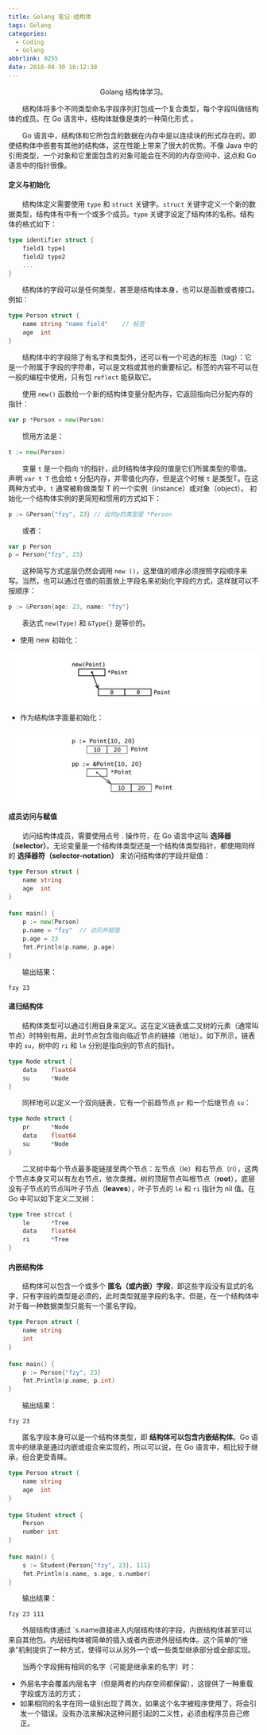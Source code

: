 ```yaml
---
title: Golang 笔记-结构体
tags: Golang
categories:
  - Coding
  - Golang
abbrlink: 9255
date: 2018-08-30 16:12:38
---
```


<center>Golang 结构体学习。</center>



<!--more-->

　　结构体将多个不同类型命名字段序列打包成一个复合类型，每个字段叫做结构体的成员。在 Go 语言中，结构体就像是类的一种简化形式 。

　　Go 语言中，结构体和它所包含的数据在内存中是以连续块的形式存在的，即使结构体中嵌套有其他的结构体，这在性能上带来了很大的优势。不像 Java 中的引用类型，一个对象和它里面包含的对象可能会在不同的内存空间中，这点和 Go 语言中的指针很像。

#### 定义与初始化

　　结构体定义需要使用 `type` 和 `struct` 关键字。`struct` 关键字定义一个新的数据类型，结构体有中有一个或多个成员。`type` 关键字设定了结构体的名称。结构体的格式如下：

```go
type identifier struct {
    field1 type1
    field2 type2
    ...
}
```

　　结构体的字段可以是任何类型，甚至是结构体本身，也可以是函数或者接口。例如：

```go
type Person struct {
	name string "name field"    // 标签
	age  int
}
```

　　结构体中的字段除了有名字和类型外，还可以有一个可选的标签（tag）：它是一个附属于字段的字符串，可以是文档或其他的重要标记。标签的内容不可以在一般的编程中使用，只有包 `reflect` 能获取它。

　　使用 `new()` 函数给一个新的结构体变量分配内存，它返回指向已分配内存的指针：

```go
var p *Person = new(Person)
```

　　惯用方法是：

```go
t := new(Person) 
```

　　变量 `t` 是一个指向 `T`的指针，此时结构体字段的值是它们所属类型的零值。 声明 `var t T` 也会给 `t` 分配内存，并零值化内存，但是这个时候 `t` 是类型T。在这两种方式中，`t` 通常被称做类型 T 的一个实例（instance）或对象（object）。 初始化一个结构体实例的更简短和惯用的方式如下： 

```go
p := &Person{"fzy", 23}	// 此时p的类型是 *Person
```

　　或者：

```go
var p Person
p = Person{"fzy", 23}
```

　　这种简写方式底层仍然会调用 `new ()`，这里值的顺序必须按照字段顺序来写。当然，也可以通过在值的前面放上字段名来初始化字段的方式，这样就可以不按顺序：

```go
p := &Person{age: 23, name: "fzy"}
```

　　表达式 `new(Type)` 和 `&Type{}` 是等价的。 

- 使用 new 初始化：

 ![new](https://github.com/Unknwon/the-way-to-go_ZH_CN/blob/master/eBook/images/10.1_fig10.1-1.jpg?raw=true)

- 作为结构体字面量初始化： 

![](https://github.com/Unknwon/the-way-to-go_ZH_CN/blob/master/eBook/images/10.1_fig10.1-2.jpg?raw=true)

#### 成员访问与赋值

　　访问结构体成员，需要使用点号 . 操作符，在 Go 语言中这叫 **选择器（selector）**。无论变量是一个结构体类型还是一个结构体类型指针，都使用同样的 **选择器符（selector-notation）** 来访问结构体的字段并赋值：

```go
type Person struct {
    name string
    age  int
}

func main() {
    p := new(Person)
    p.name = "fzy"	// 访问并赋值
    p.age = 23
    fmt.Println(p.name, p.age)
}
```

　　输出结果：

```
fzy 23
```

#### 递归结构体

　　结构体类型可以通过引用自身来定义。这在定义链表或二叉树的元素（通常叫节点）时特别有用，此时节点包含指向临近节点的链接（地址）。如下所示，链表中的 `su`，树中的 `ri` 和 `le` 分别是指向别的节点的指针。

```go
type Node struct {
    data    float64
    su      *Node
}
```

　　同样地可以定义一个双向链表，它有一个前趋节点 `pr` 和一个后继节点 `su`：

```go
type Node struct {
    pr      *Node
    data    float64
    su      *Node
}
```

　　二叉树中每个节点最多能链接至两个节点：左节点（le）和右节点（ri），这两个节点本身又可以有左右节点，依次类推。树的顶层节点叫根节点（**root**），底层没有子节点的节点叫叶子节点（**leaves**），叶子节点的 `le` 和 `ri` 指针为 nil 值。在 Go 中可以如下定义二叉树：

```go
type Tree strcut {
    le      *Tree
    data    float64
    ri      *Tree
}
```

#### 内嵌结构体

　　结构体可以包含一个或多个 **匿名（或内嵌）字段**，即这些字段没有显式的名字，只有字段的类型是必须的，此时类型就是字段的名字。但是，在一个结构体中对于每一种数据类型只能有一个匿名字段。

```go
type Person struct {
    name string
    int
}

func main() {
    p := Person{"fzy", 23}
    fmt.Println(p.name, p.int)
}
```

　　输出结果：

```
fzy 23
```

　　匿名字段本身可以是一个结构体类型，即 **结构体可以包含内嵌结构体**。Go 语言中的继承是通过内嵌或组合来实现的，所以可以说，在 Go 语言中，相比较于继承，组合更受青睐。

```go
type Person struct {
    name string
    age  int
}

type Student struct {
    Person
    number int
}

func main() {
    s := Student{Person{"fzy", 23}, 111}
    fmt.Println(s.name, s.age, s.number)
}
```

　　输出结果：

```
fzy 23 111
```

　　外层结构体通过 `s.name直接进入内层结构体的字段，内嵌结构体甚至可以来自其他包。内层结构体被简单的插入或者内嵌进外层结构体。这个简单的“继承”机制提供了一种方式，使得可以从另外一个或一些类型继承部分或全部实现。

　　当两个字段拥有相同的名字（可能是继承来的名字）时：

- 外层名字会覆盖内层名字（但是两者的内存空间都保留），这提供了一种重载字段或方法的方式；
- 如果相同的名字在同一级别出现了两次，如果这个名字被程序使用了，将会引发一个错误。没有办法来解决这种问题引起的二义性，必须由程序员自己修正。